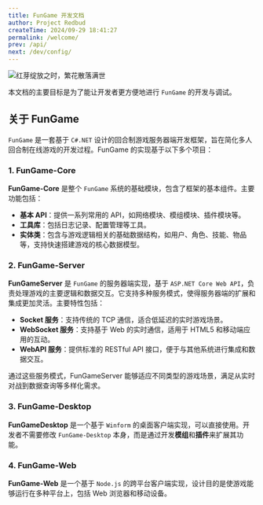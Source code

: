 ```yaml
---
title: FunGame 开发文档
author: Project Redbud
createTime: 2024/09-29 18:41:27
permalink: /welcome/
prev: /api/
next: /dev/config/
---
```


![红芽绽放之时，繁花散落满世](/images/logo.png)

本文档的主要目标是为了能让开发者更方便地进行 `FunGame` 的开发与调试。

## 关于 FunGame

`FunGame` 是一套基于 `C#.NET` 设计的回合制游戏服务器端开发框架，旨在简化多人回合制在线游戏的开发过程。FunGame 的实现基于以下多个项目：

### 1. FunGame-Core

**FunGame-Core** 是整个 `FunGame` 系统的基础模块，包含了框架的基本组件。主要功能包括：

- **基本 API**：提供一系列常用的 API，如网络模块、模组模块、插件模块等。
- **工具库**：包括日志记录、配置管理等工具。
- **实体类**：包含与游戏逻辑相关的基础数据结构，如用户、角色、技能、物品等，支持快速搭建游戏的核心数据模型。

### 2. FunGame-Server

**FunGameServer** 是 `FunGame` 的服务器端实现，基于 `ASP.NET Core Web API`，负责处理游戏的主要逻辑和数据交互。它支持多种服务模式，使得服务器端的扩展和集成更加灵活。主要特性包括：

- **Socket 服务**：支持传统的 TCP 通信，适合低延迟的实时游戏场景。
- **WebSocket 服务**：支持基于 Web 的实时通信，适用于 HTML5 和移动端应用的互动。
- **WebAPI 服务**：提供标准的 RESTful API 接口，便于与其他系统进行集成和数据交互。

通过这些服务模式，FunGameServer 能够适应不同类型的游戏场景，满足从实时对战到数据查询等多样化需求。

### 3. FunGame-Desktop

**FunGameDesktop** 是一个基于 `Winform` 的桌面客户端实现，可以直接使用。开发者不需要修改 `FunGame-Desktop` 本身，而是通过开发**模组**和**插件**来扩展其功能。

### 4. FunGame-Web

**FunGame-Web** 是一个基于 `Node.js` 的跨平台客户端实现，设计目的是使游戏能够运行在多种平台上，包括 Web 浏览器和移动设备。
